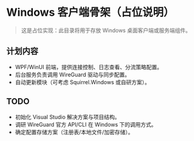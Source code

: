 # Windows 客户端骨架（占位说明）

> 这是占位实现：此目录将用于存放 Windows 桌面客户端或服务端组件。

## 计划内容

- WPF/WinUI 前端，提供连接控制、日志查看、分流策略配置。
- 后台服务负责调用 WireGuard 驱动与同步配置。
- 自动更新模块（可考虑 Squirrel.Windows 或自研方案）。

## TODO

- 初始化 Visual Studio 解决方案与项目结构。
- 调研 WireGuard 官方 API/CLI 在 Windows 下的调用方式。
- 确定配置存储方案（注册表/本地文件/加密存储）。
